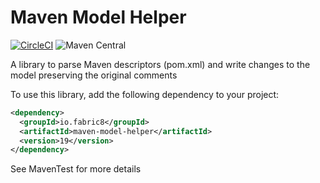 # Maven Model Helper

[![CircleCI](https://img.shields.io/circleci/build/github/fabric8-launcher/maven-model-helper?style=for-the-badge)](https://circleci.com/gh/fabric8-launcher/maven-model-helper)
![Maven Central](https://img.shields.io/maven-central/v/io.fabric8/maven-model-helper?style=for-the-badge)

A library to parse Maven descriptors (pom.xml) and write changes to the model preserving the original comments

To use this library, add the following dependency to your project: 

```xml
<dependency>
  <groupId>io.fabric8</groupId>
  <artifactId>maven-model-helper</artifactId>
  <version>19</version>
</dependency>
```

See MavenTest for more details
